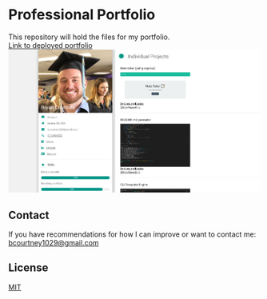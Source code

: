 # Professional Portfolio

This repository will hold the files for my portfolio.\
[Link to deployed portfolio](https://bcourtney1029.github.io/Portfolio/)\
![Portfolio](portfolio1.png)


## Contact
If you have recommendations for how I can improve or want to contact me:
bcourtney1029@gmail.com

## License
[MIT](https://choosealicense.com/licenses/mit/)
